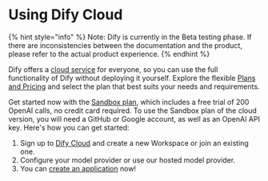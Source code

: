 # Using Dify Cloud

{% hint style="info" %}
Note: Dify is currently in the Beta testing phase. If there are inconsistencies between the documentation and the product, please refer to the actual product experience.
{% endhint %}

Dify offers a [cloud service](http://cloud.dify.ai) for everyone, so you can use the full functionality of Dify without deploying it yourself. Explore the flexible [Plans and Pricing](https://dify.ai/pricing) and select the plan that best suits your needs and requirements. 

Get started now with the [Sandbox plan](http://cloud.dify.ai), which includes a free trial of 200 OpenAI calls, no credit card required. To use the Sandbox plan of the cloud version, you will need a GitHub or Google account, as well as an OpenAI API key. Here's how you can get started:

1. Sign up to [Dify Cloud](https://cloud.dify.ai) and create a new Workspace or join an existing one.
2. Configure your model provider or use our hosted model provider.
3. You can [create an application](../user-guide/creating-dify-apps/creating-an-application.md) now!

